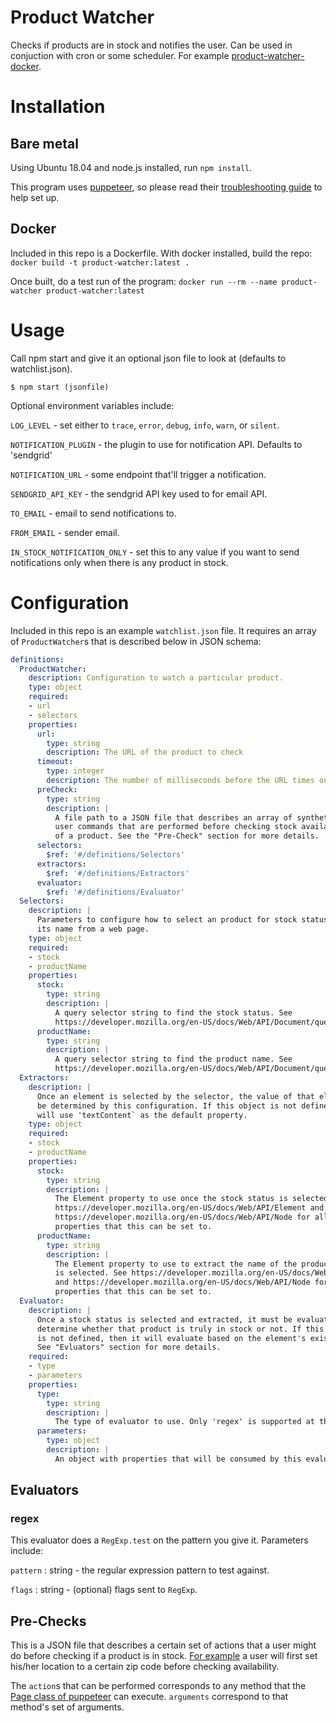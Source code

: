 # Product Watcher
Checks if products are in stock and notifies the user. Can be used in conjuction with cron or some scheduler.
For example [product-watcher-docker](https://github.com/fusoya59/product-watcher-docker).

# Installation
## Bare metal
Using Ubuntu 18.04 and node.js installed, run `npm install`.

This program uses [puppeteer](https://github.com/puppeteer/puppeteer), so please read their
[troubleshooting guide](https://github.com/puppeteer/puppeteer/blob/main/docs/troubleshooting.md)
to help set up.

## Docker
Included in this repo is a Dockerfile. With docker installed, build the repo: `docker build -t product-watcher:latest .`

Once built, do a test run of the program: `docker run --rm --name product-watcher product-watcher:latest`

# Usage
Call npm start and give it an optional json file to look at (defaults to watchlist.json).
```
$ npm start (jsonfile)
```
Optional environment variables include:

`LOG_LEVEL` - set either to `trace`, `error`, `debug`, `info`, `warn`, or `silent`.

`NOTIFICATION_PLUGIN` - the plugin to use for notification API. Defaults to 'sendgrid'

`NOTIFICATION_URL` - some endpoint that'll trigger a notification.

`SENDGRID_API_KEY` - the sendgrid API key used to for email API.

`TO_EMAIL` - email to send notifications to.

`FROM_EMAIL` - sender email.

`IN_STOCK_NOTIFICATION_ONLY` - set this to any value if you want to send notifications only when there is any product in stock.

# Configuration
Included in this repo is an example `watchlist.json` file. It requires an array of `ProductWatcher`s that is described below in JSON schema:
```yaml
definitions:
  ProductWatcher:
    description: Configuration to watch a particular product.
    type: object
    required:
    - url
    - selectors
    properties:
      url:
        type: string
        description: The URL of the product to check
      timeout:
        type: integer
        description: The number of milliseconds before the URL times out
      preCheck:
        type: string
        description: |
          A file path to a JSON file that describes an array of synthetic 
          user commands that are performed before checking stock availability
          of a product. See the "Pre-Check" section for more details.
      selectors:
        $ref: '#/definitions/Selectors'
      extractors:
        $ref: '#/definitions/Extractors'
      evaluator:
        $ref: '#/definitions/Evaluator'
  Selectors:
    description: |
      Parameters to configure how to select an product for stock status and 
      its name from a web page.
    type: object
    required:
    - stock
    - productName
    properties:
      stock:
        type: string
        description: |
          A query selector string to find the stock status. See
          https://developer.mozilla.org/en-US/docs/Web/API/Document/querySelector
      productName:
        type: string
        description: |
          A query selector string to find the product name. See
          https://developer.mozilla.org/en-US/docs/Web/API/Document/querySelector
  Extractors:
    description: |
      Once an element is selected by the selector, the value of that element will
      be determined by this configuration. If this object is not defined, then it
      will use 'textContent` as the default property.
    type: object
    required:
    - stock
    - productName
    properties:
      stock:
        type: string
        description: |
          The Element property to use once the stock status is selected. See
          https://developer.mozilla.org/en-US/docs/Web/API/Element and
          https://developer.mozilla.org/en-US/docs/Web/API/Node for all the
          properties that this can be set to.
      productName:
        type: string
        description: |
          The Element property to use to extract the name of the product once it
          is selected. See https://developer.mozilla.org/en-US/docs/Web/API/Element
          and https://developer.mozilla.org/en-US/docs/Web/API/Node for all the
          properties that this can be set to.
  Evaluator:
    description: |
      Once a stock status is selected and extracted, it must be evaluated to 
      determine whether that product is truly in stock or not. If this object 
      is not defined, then it will evaluate based on the element's existence.
      See "Evluators" section for more details.
    required:
    - type
    - parameters
    properties:
      type:
        type: string
        description: |
          The type of evaluator to use. Only 'regex' is supported at the moment.
      parameters:
        type: object
        description: |
          An object with properties that will be consumed by this evaluator.
```

## Evaluators
### regex
This evaluator does a `RegExp.test` on the pattern you give it. Parameters include:

`pattern` : string - the regular expression pattern to test against.

`flags` : string - (optional) flags sent to `RegExp`.

## Pre-Checks
This is a JSON file that describes a certain set of actions that a user might do before
checking if a product is in stock. [For example](./examplePrechecks/targetPrecheck.json)
a user will first set his/her location to a certain zip code before checking
availability.

The `action`s that can be performed corresponds to any method that the [Page class of puppeteer](https://github.com/puppeteer/puppeteer/blob/v5.0.0/docs/api.md#class-page)
can execute. `arguments` correspond to that method's set of arguments.